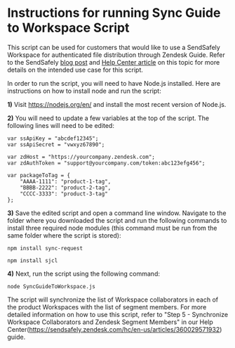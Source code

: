 # Instructions for running Sync Guide to Workspace Script #

This script can be used for customers that would like to use a SendSafely Workspace for authenticated file distribution through Zendesk Guide. Refer to the SendSafely [blog post](https://blog.sendsafely.com/secure-software-distribution-zendesk-guide) and [Help Center article](https://sendsafely.zendesk.com/hc/en-us/articles/360029571932) on this topic for more details on the intended use case for this script.  

In order to run the script, you will need to have Node.js installed. Here are instructions on how to install node and run the script:

**1)** Visit https://nodejs.org/en/ and install the most recent version of Node.js.

**2)** You will need to update a few variables at the top of the script. The following lines will need to be edited:

```var ssHost = "https://yourcompany.sendsafely.com";
var ssApiKey = "abcdef12345";
var ssApiSecret = "vwxyz67890";

var zdHost = "https://yourcompany.zendesk.com";
var zdAuthToken = "support@yourcompany.com/token:abc123efg456";

var packageToTag = {
    "AAAA-1111": "product-1-tag",
    "BBBB-2222": "product-2-tag",
    "CCCC-3333": "product-3-tag"
};
```

**3)** Save the edited script and open a command line window. Navigate to the folder where you downloaded the script and run the following commands to install three required node modules (this command must be run from the same folder where the script is stored):

`npm install sync-request`

`npm install sjcl`

**4)** Next, run the script using the following command:

`node SyncGuideToWorkspace.js`

The script will synchronize the list of Workspace collaborators in each of the product Workspaces with the list of segment members. For more detailed information on how to use this script, refer to "Step 5 - Synchronize Workspace Collaborators and Zendesk Segment Members" in our Help Center(https://sendsafely.zendesk.com/hc/en-us/articles/360029571932) guide. 